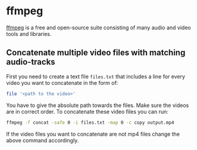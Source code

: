 # ffmpeg

[ffmpeg](https://www.ffmpeg.org) is a free and open-source suite consisting of
many audio and video tools and libraries.

## Concatenate multiple video files with matching audio-tracks

First you need to create a text file `files.txt` that includes a line for every
video you want to concatenate in the form of:

```sh
file '<path to the video>'
```

You have to give the absolute path towards the files.
Make sure the videos are in correct order.
To concatenate these video files you can run:

```sh
ffmpeg -f concat -safe 0 -i files.txt -map 0 -c copy output.mp4
```

If the video files you want to concatenate are not mp4 files change the above
command accordingly.
